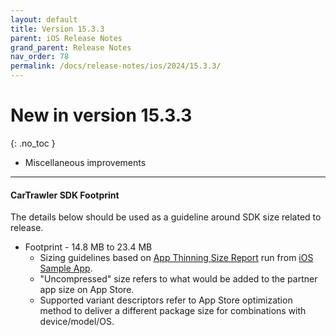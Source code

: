 ```yaml
---
layout: default
title: Version 15.3.3
parent: iOS Release Notes
grand_parent: Release Notes
nav_order: 78
permalink: /docs/release-notes/ios/2024/15.3.3/
---
```


# New in version 15.3.3

{: .no_toc }


* Miscellaneous improvements

---
#### CarTrawler SDK Footprint

The details below should be used as a guideline around SDK size related to release.
* Footprint - 14.8 MB to 23.4 MB
  * Sizing guidelines based on <a href="https://github.com/cartrawler/cartrawler.github.io/blob/master/ios-report.txt" target="_blank">App Thinning Size Report</a> run from <a href="https://github.com/cartrawler/cartrawler-ios-integration" target="_blank">iOS Sample App</a>.
  * "Uncompressed" size refers to what would be added to the partner app size on App Store.
  * Supported variant descriptors refer to App Store optimization method to deliver a different package size for combinations with device/model/OS.
